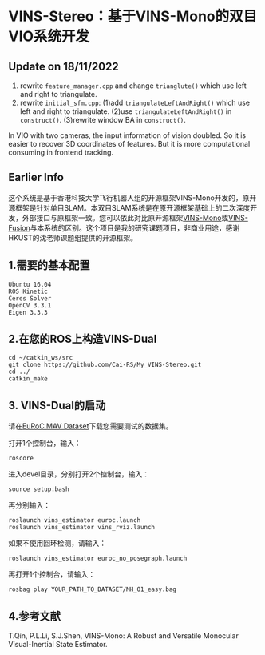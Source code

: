 # VINS-Stereo：基于VINS-Mono的双目VIO系统开发

## Update on 18/11/2022
1. rewrite ```feature_manager.cpp``` and change ```trianglute()``` which use left and right to triangulate.
2. rewrite ```initial_sfm.cpp```:
   (1)add ```triangulateLeftAndRight()``` which use left and right to triangulate. 
   (2)use ```triangulateLeftAndRight()``` in ```construct()```.
   (3)rewrite window BA in ```construct()```.
   
In VIO with two cameras, the input information of vision doubled. So it is easier to recover 3D coordinates of features.
But it is more computational consuming in frontend tracking. 

## Earlier Info
这个系统是基于香港科技大学飞行机器人组的开源框架VINS-Mono开发的，原开源框架是针对单目SLAM。本双目SLAM系统是在原开源框架基础上的二次深度开发，外部接口与原框架一致。您可以依此对比原开源框架[VINS-Mono](https://github.com/HKUST-Aerial-Robotics/VINS-Mono)或[VINS-Fusion](https://github.com/HKUST-Aerial-Robotics/VINS-Fusion)与本系统的区别。这个项目是我的研究课题项目，非商业用途，感谢HKUST的沈老师课题组提供的开源框架。


## 1.需要的基本配置
```
Ubuntu 16.04
ROS Kinetic
Ceres Solver
OpenCV 3.3.1
Eigen 3.3.3
```

## 2.在您的ROS上构造VINS-Dual
```
cd ~/catkin_ws/src
git clone https://github.com/Cai-RS/My_VINS-Stereo.git
cd ../
catkin_make
```

## 3. VINS-Dual的启动
请在[EuRoC MAV Dataset](https://projects.asl.ethz.ch/datasets/doku.php?id=kmavvisualinertialdatasets)下载您需要测试的数据集。

打开1个控制台，输入：
```
roscore
```

进入devel目录，分别打开2个控制台，输入：
```
source setup.bash
```

再分别输入：
```
roslaunch vins_estimator euroc.launch 
roslaunch vins_estimator vins_rviz.launch
```

如果不使用回环检测，请输入：
```
roslaunch vins_estimator euroc_no_posegraph.launch 
```

再打开1个控制台，请输入：
```
rosbag play YOUR_PATH_TO_DATASET/MH_01_easy.bag 
```

## 4.参考文献
T.Qin, P.L.Li, S.J.Shen, VINS-Mono: A Robust and Versatile Monocular Visual-Inertial State Estimator.


